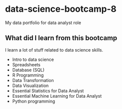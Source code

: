 # data-science-bootcamp-8
My data portfolio for data analyst role

## What did I learn from this bootcamp

  I learn a lot of stuff related to data science skills.

  - Intro to data science
  - Spreadsheets
  - Database (SQL)
  - R Programming
  - Data Transformation
  - Data Visualization
  - Essential Statistics for Data Analyst
  - Essential Machine Learning for Data Analyst
  - Python programming
